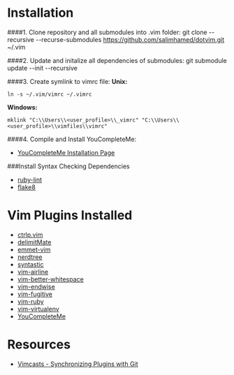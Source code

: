# Installation
####1. Clone repository and all submodules into .vim folder:
    git clone --recursive --recurse-submodules https://github.com/salimhamed/dotvim.git ~/.vim

####2. Update and initalize all dependencies of submodules:
    git submodule update --init --recursive

####3. Create symlink to vimrc file:
**Unix:**

    ln -s ~/.vim/vimrc ~/.vimrc
**Windows:**

    mklink "C:\\Users\\<user_profile>\\_vimrc" "C:\\Users\\<user_profile>\\vimfiles\\vimrc"

####4. Compile and Install YouCompleteMe:
* [YouCompleteMe Installation Page](https://github.com/Valloric/YouCompleteMe#mac-os-x-super-quick-installation)

###Install Syntax Checking Dependencies
* [ruby-lint](https://github.com/YorickPeterse/ruby-lint)
* [flake8](https://flake8.readthedocs.org/en/2.3.0/)

# Vim Plugins Installed
* [ctrlp.vim](https://github.com/kien/ctrlp.vim)
* [delimitMate](https://github.com/Raimondi/delimitMate)
* [emmet-vim](https://github.com/mattn/emmet-vim)
* [nerdtree](https://github.com/scrooloose/nerdtree)
* [syntastic](https://github.com/scrooloose/syntastic)
* [vim-airline](https://github.com/bling/vim-airline)
* [vim-better-whitespace](https://github.com/ntpeters/vim-better-whitespace)
* [vim-endwise](https://github.com/tpope/vim-endwise)
* [vim-fugitive](https://github.com/tpope/vim-fugitive)
* [vim-ruby](https://github.com/vim-ruby/vim-ruby)
* [vim-virtualenv](https://github.com/jmcantrell/vim-virtualenv)
* [YouCompleteMe](https://github.com/Valloric/YouCompleteMe)


# Resources
* [Vimcasts - Synchronizing Plugins with Git](http://vimcasts.org/episodes/synchronizing-plugins-with-git-submodules-and-pathogen/)
